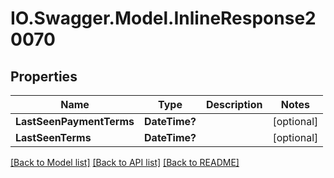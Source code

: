 # IO.Swagger.Model.InlineResponse20070
## Properties

Name | Type | Description | Notes
------------ | ------------- | ------------- | -------------
**LastSeenPaymentTerms** | **DateTime?** |  | [optional] 
**LastSeenTerms** | **DateTime?** |  | [optional] 

[[Back to Model list]](../README.md#documentation-for-models) [[Back to API list]](../README.md#documentation-for-api-endpoints) [[Back to README]](../README.md)

